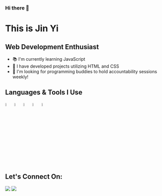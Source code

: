 ### Hi there 👋

# This is Jin Yi

## Web Development Enthusiast

- 📚 I'm currently learning JavaScript
- 🎨 I have developed projects utilizing HTML and CSS
- 🤝 I'm looking for programming buddies to hold accountability sessions weekly!

## Languages & Tools I Use
<img src="https://cdn.jsdelivr.net/gh/devicons/devicon/icons/html5/html5-original-wordmark.svg" width= 5% /> <img src="https://cdn.jsdelivr.net/gh/devicons/devicon/icons/css3/css3-original-wordmark.svg" width= 5% /> <img src="https://cdn.jsdelivr.net/gh/devicons/devicon/icons/vscode/vscode-original.svg" width= 5% /> <img src="https://cdn.jsdelivr.net/gh/devicons/devicon/icons/javascript/javascript-original.svg" width= 5% /> <img src="https://cdn.jsdelivr.net/gh/devicons/devicon/icons/git/git-original.svg" width= 5% />

## Let's Connect On:
<a href="mailto:rayneedust@gmail.com" ><img src="https://img.icons8.com/color/48/000000/gmail-new.png" a href="https://icons8.com/icon/30998/discord" /></a> <a href="https://discordapp.com/users/339060594906759178/" ><img src="https://img.icons8.com/color/48/000000/discord-logo.png" /></a>

<!--
**raineedust/raineedust** is a ✨ _special_ ✨ repository because its `README.md` (this file) appears on your GitHub profile.

Here are some ideas to get you started:

- 🔭 I’m currently working on ...
- 🌱 I’m currently learning ...
- 👯 I’m looking to collaborate on ...
- 🤔 I’m looking for help with ...
- 💬 Ask me about ...
- 📫 How to reach me: ...
- 😄 Pronouns: ...
- ⚡ Fun fact: ...
-->
